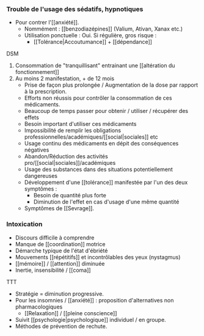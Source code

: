 
### Trouble de l'usage des sédatifs, hypnotiques 

- Pour contrer l'[[anxiété]]. 
	- Nommément : [[benzodiazépines]] (Valium, Ativan, Xanax etc.)
	- Utilisation ponctuelle : Oui. Si régulière, gros risque :
		- [[Tolérance|Accoutumance]] + [[dépendance]]

DSM 
1. Consommation de "tranquillisant" entrainant une [[altération du fonctionnement]] 
2. Au moins 2 manifestation, + de 12 mois 
	- Prise de façon plus prolongée / Augmentation de la dose par rapport à la prescription. 
	- Efforts non réussis pour contrôler la consommation de ces médicaments. 
	- Beaucoup de temps passer pour obtenir / utiliser / récupérer des effets 
	- Besoin important d'utiliser ces médicaments 
	- Impossibilité de remplir les obligations professionnelles/académiques/[[social|sociales]] etc
	- Usage continu des médicaments en dépit des conséquences négatives 
	- Abandon/Réduction des activités pro/[[social|sociales]]/académiques 
	- Usage des substances dans des situations potentiellement dangereuses 
	- Développement d'une [[tolérance]] manifestée par l'un des deux symptômes :
		- Besoin de quantité plus forte 
		- Diminution de l'effet en cas d'usage d'une même quantité 
	- Symptômes de [[Sevrage]].

### Intoxication

- Discours difficile à comprendre 
- Manque de [[coordination]] motrice 
- Démarche typique de l'état d'ébriété 
- Mouvements [[répétitifs]] et incontrôlables des yeux (nystagmus)
- [[mémoire]] / [[attention]] diminuée 
- Inertie, insensibilité / [[coma]]


TTT

- Stratégie = diminution progressive.
- Pour les insomnies / [[anxiété]] : proposition d'alternatives non pharmacologiques 
	- [[Relaxation]] / [[pleine conscience]]
- Suivit [[psychologie|psychologique]] individuel / en groupe.
- Méthodes de prévention de rechute.
